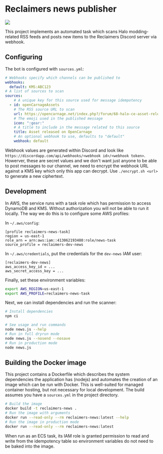 # Reclaimers news publisher

![](https://codebuild.us-east-1.amazonaws.com/badges?uuid=eyJlbmNyeXB0ZWREYXRhIjoiVHFKR1lFaE5zYjZDZnJvaVFhMWFwM1pudzRoNlhKR1RQbkh0eU05aEVvbG9yS2l6UnJxQzBuc2dkVTc5K2RDQ3FQK0pSN21Pa1NSeWJVdGlrZy92TXZ3PSIsIml2UGFyYW1ldGVyU3BlYyI6IjU0eW5OQ3o4SllvWTJkRG4iLCJtYXRlcmlhbFNldFNlcmlhbCI6MX0%3D&branch=master)

This project implements an automated task which scans Halo modding-related RSS feeds and posts new items to the Reclaimers Discord server via webhook.

## Configuring
The bot is configured with `sources.yml`:

```yml
# Webhooks specify which channels can be published to
webhooks:
  default: KMS:ABC123
# A list of sources to scan
sources:
    # A unique key for this source used for message idempotency
  - id: openCarnageAssets
    # The RSS source URL to scan
    url: https://opencarnage.net/index.php?/forum/68-halo-ce-asset-releases.xml/
    # The emoji used in the published message
    icon: ":gear:"
    # A title to include in the message related to this source
    title: Asset released on OpenCarnage
    # An optional webhook to use, defaults to "default"
    webhook: default
```

Webhook values are generated within Discord and look like `https://discordapp.com/api/webhooks/<webhook id>/<webhook token>`. Howerver, these are secret values and we don't want just anyone to be able to post messages to our channel, we need to encrypt the webhook URL against a KMS key which only this app can decrypt. Use `./encrypt.sh <url>` to generate a new ciphertext.

## Development
In AWS, the service runs with a task role which has permission to access DynamoDB and KMS. Without authorization you will not be able to run it locally. The way we do this is to configure some AWS profiles:

In `~/.aws/config`:
```
[profile reclaimers-news-task]
region = us-east-1
role_arn = arn:aws:iam::413062193480:role/news-task
source_profile = reclaimers-dev-news
```

In `~/.aws/credentials`, put the credentials for the `dev-news` IAM user:
```
[reclaimers-dev-news]
aws_access_key_id = ...
aws_secret_access_key = ...
```

Finally, set these environment variables:
```sh
export AWS_REGION=us-east-1
export AWS_PROFILE=reclaimers-news-task
```

Next, we can install dependencies and run the scanner:
```sh
# Install dependencies
npm ci

# See usage and run commands
node news.js --help
# Run in full dryrun mode
node news.js --nosend --nosave
# Run in production mode
node news.js
```

## Building the Docker image
This project contains a Dockerfile which describes the system dependencies the application has (nodejs) and automates the creation of an image which can be run with Docker. This is well-suited for managed container hosting, but not necessary for local development. The build assumes you have a `sources.yml` in the project directory.

```sh
# Build the image
docker build -t reclaimers-news .
# Run the image with arguments
docker run --read-only --rm reclaimers-news:latest --help
# Run the image in production mode
docker run --read-only --rm reclaimers-news:latest
```

When run as an ECS task, its IAM role is granted permission to read and write from the idempotency table so environment variables do not need to be baked into the image.
